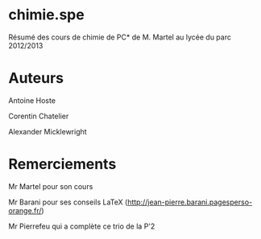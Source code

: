 chimie.spe
==========

Résumé des cours de chimie de PC* de M. Martel au lycée du parc 2012/2013

Auteurs
=======

Antoine Hoste

Corentin Chatelier

Alexander Micklewright

Remerciements
=============

Mr Martel pour son cours

Mr Barani pour ses conseils LaTeX (http://jean-pierre.barani.pagesperso-orange.fr/)

Mr Pierrefeu qui a complète ce trio de la P'2
